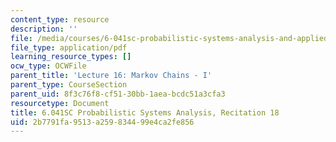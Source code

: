 ```yaml
---
content_type: resource
description: ''
file: /media/courses/6-041sc-probabilistic-systems-analysis-and-applied-probability-fall-2013/2b7791fa9513a259834499e4ca2fe856_MIT6_041SCF13_rec18.pdf
file_type: application/pdf
learning_resource_types: []
ocw_type: OCWFile
parent_title: 'Lecture 16: Markov Chains - I'
parent_type: CourseSection
parent_uid: 8f3c76f8-cf51-30bb-1aea-bcdc51a3cfa3
resourcetype: Document
title: 6.041SC Probabilistic Systems Analysis, Recitation 18
uid: 2b7791fa-9513-a259-8344-99e4ca2fe856
---
```

